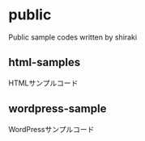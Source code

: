 # public
Public sample codes written by shiraki

## html-samples
HTMLサンプルコード

## wordpress-sample
WordPressサンプルコード
